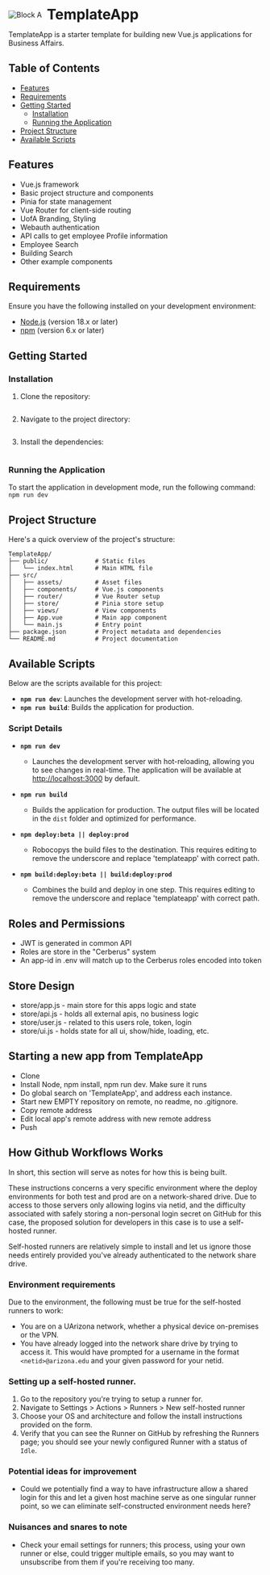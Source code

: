 <div style="display: flex; align-items: center;">
  <img src="https://apps.ufs.arizona.edu/buildingmanager/assets/BlockA_w_line-290716d5.png" alt="Block A" style="margin-right: 10px;"/>
  <h1 style="margin: 0;">TemplateApp</h1>
</div>

TemplateApp is a starter template for building new Vue.js applications for Business Affairs.

## Table of Contents

- [Features](#features)
- [Requirements](#requirements)
- [Getting Started](#getting-started)
  - [Installation](#installation)
  - [Running the Application](#running-the-application)
- [Project Structure](#project-structure)
- [Available Scripts](#available-scripts)


## Features

- Vue.js framework
- Basic project structure and components
- Pinia for state management
- Vue Router for client-side routing
- UofA Branding, Styling
- Webauth authentication
- API calls to get employee Profile information
- Employee Search
- Building Search
- Other example components

## Requirements

Ensure you have the following installed on your development environment:

- [Node.js](https://nodejs.org/) (version 18.x or later)
- [npm](https://www.npmjs.com/) (version 6.x or later)

## Getting Started

### Installation

1. Clone the repository:

    ```git clone https://KyloDren74@bitbucket.org/kylo_dren/templateapp.git
    ```

2. Navigate to the project directory:

    ```cd TemplateApp
    ```

3. Install the dependencies:

    ```npm install
    ```

### Running the Application

To start the application in development mode, run the following command:
```npm run dev```

## Project Structure

Here's a quick overview of the project's structure:

```plaintext
TemplateApp/
├── public/             # Static files
│   └── index.html      # Main HTML file
├── src/
│   ├── assets/         # Asset files
│   ├── components/     # Vue.js components
│   ├── router/         # Vue Router setup
│   ├── store/          # Pinia store setup
│   ├── views/          # View components
│   ├── App.vue         # Main app component
│   └── main.js         # Entry point
├── package.json        # Project metadata and dependencies
└── README.md           # Project documentation
```

## Available Scripts

Below are the scripts available for this project:

- **`npm run dev`**: Launches the development server with hot-reloading.
- **`npm run build`**: Builds the application for production.

### Script Details

- **`npm run dev`**
    - Launches the development server with hot-reloading, allowing you to see changes in real-time. The application will be available at [http://localhost:3000](http://localhost:3000) by default.

- **`npm run build`**
    - Builds the application for production. The output files will be located in the `dist` folder and optimized for performance.

- **`npm deploy:beta || deploy:prod`**
    - Robocopys the build files to the destination.  This requires editing to remove the underscore and replace 'templateapp' with correct path.
 
- **`npm build:deploy:beta || build:deploy:prod`**
    - Combines the build and deploy in one step.  This requires editing to remove the underscore and replace 'templateapp' with correct path.
     
## Roles and Permissions
- JWT is generated in common API
- Roles are store in the "Cerberus" system
- An app-id in .env will match up to the Cerberus roles encoded into token

## Store Design
- store/app.js  - main store for this apps logic and state
- store/api.js  - holds all external apis, no business logic
- store/user.js - related to this users role, token, login
- store/ui.js   - holds state for all ui, show/hide, loading, etc.

## Starting a new app from TemplateApp

- Clone
- Install Node, npm install, npm run dev.  Make sure it runs
- Do global search on 'TemplateApp', and address each instance.
- Start new EMPTY repository on remote, no readme, no .gitignore.
- Copy remote address
- Edit local app's remote address with new remote address
- Push

## How Github Workflows Works

In short, this section will serve as notes for how this is being built.

These instructions concerns a very specific environment where the deploy environments for both test and prod are on a network-shared drive. Due to access to those servers only allowing logins via netid, and the difficulty associated with safely storing a non-personal login secret on GitHub for this case, the proposed solution for developers in this case is to use a self-hosted runner.

Self-hosted runners are relatively simple to install and let us ignore those needs entirely provided you've already authenticated to the network share drive.

### Environment requirements

Due to the environment, the following must be true for the self-hosted runners to work:

* You are on a UArizona network, whether a physical device on-premises or the VPN. 
* You have already logged into the network share drive by trying to access it. This would have prompted for a username in the format `<netid>@arizona.edu` and your given password for your netid.

### Setting up a self-hosted runner.

1. Go to the repository you're trying to setup a runner for.
2. Navigate to Settings > Actions > Runners > New self-hosted runner
3. Choose your OS and architecture and follow the install instructions provided on the form.
4. Verify that you can see the Runner on GitHub by refreshing the Runners page; you should see your newly configured Runner with a status of `Idle`.

### Potential ideas for improvement

* Could we potentially find a way to have infrastructure allow a shared login for this and let a given host machine serve as one singular runner point, so we can eliminate self-constructed environment needs here?

### Nuisances and snares to note

* Check your email settings for runners; this process, using your own runner or else, could trigger multiple emails, so you may want to unsubscribe from them if you're receiving too many.